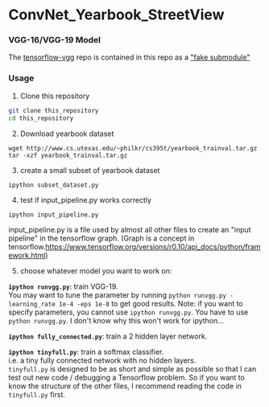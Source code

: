 # ConvNet_Yearbook_StreetView


### VGG-16/VGG-19 Model
The [tensorflow-vgg](https://github.com/machrisaa/tensorflow-vgg) repo is contained in this repo as a ["fake submodule"](http://debuggable.com/posts/git-fake-submodules:4b563ee4-f3cc-4061-967e-0e48cbdd56cb)

### Usage

1. Clone this repository
  ```bash
  git clone this_repository
  cd this_repository
  ```

2. Download yearbook dataset
  ```
  wget http://www.cs.utexas.edu/~philkr/cs395t/yearbook_trainval.tar.gz
  tar -xzf yearbook_trainval.tar.gz 
  ```

3. create a small subset of yearbook dataset
  ```
  ipython subset_dataset.py
  ```

4. test if input_pipeline.py works correctly
  ```
  ipython input_pipeline.py
  ```
  input_pipeline.py is a file used by almost all other files to create an "input pipeline" in the tensorflow graph. (Graph is a concept in tensorflow.https://www.tensorflow.org/versions/r0.10/api_docs/python/framework.html) 
  
5. choose whatever model you want to work on:

  **`ipython runvgg.py`**: train VGG-19.  
  You may want to tune the parameter by running `python runvgg.py -learning_rate 1e-4 -eps 1e-8` to get good results. Note: if you want to specify parameters, you cannot use `ipython runvgg.py`. You have to use `python runvgg.py`. I don't know why this won't work for ipython...
  
  **`ipython fully_connected.py`**: train a 2 hidden layer network.  
  
  **`ipython tinyfull.py`**: train a softmax classifier.  
  i.e. a tiny fully connected network with no hidden layers.  
  `tinyfull.py` is designed to be as short and simple as possible so that I can test out new code / debugging a Tensorflow problem. So if you want to know the structure of the other files, I recommend reading the code in `tinyfull.py` first.
  

